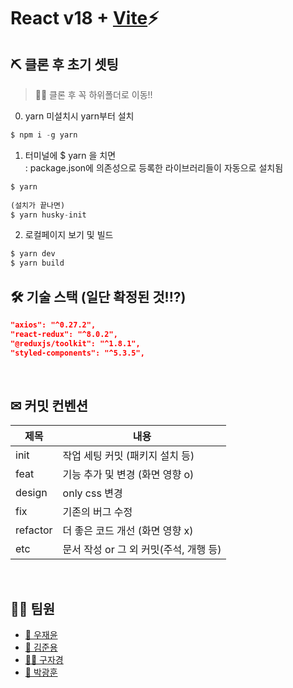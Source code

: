 # React v18 + [Vite](https://github.com/vitejs/vite)⚡
## ⛏ 클론 후 초기 셋팅
> 🧨🎃 클론 후 꼭 하위폴더로 이동!!  

0. yarn 미설치시 yarn부터 설치
```javascript
$ npm i -g yarn
```
  
1. 터미널에 $ yarn 을 치면  
: package.json에 의존성으로 등록한 라이브러리들이 자동으로 설치됨
```javascript
$ yarn  
  
(설치가 끝나면)
$ yarn husky-init
```  
  
2. 로컬페이지 보기 및 빌드
```javascript
$ yarn dev
$ yarn build
```
## 🛠 기술 스택 (일단 확정된 것!!?)

```json
"axios": "^0.27.2",
"react-redux": "^8.0.2",
"@reduxjs/toolkit": "^1.8.1",
"styled-components": "^5.3.5",
```

<br />

## ✉ 커밋 컨벤션

| 제목      | 내용                             |
| -------- | ------------------------------- |
| init     | 작업 세팅 커밋 (패키지 설치 등)       |
| feat     | 기능 추가 및 변경 (화면 영향 o)       |
| design   | only css 변경                    |
| fix      | 기존의 버그 수정                    |
| refactor | 더 좋은 코드 개선 (화면 영향 x)       |
| etc      | 문서 작성 or 그 외 커밋(주석, 개행 등) |

<br />

## 🚀🚀 팀원

- [🤴 우재윤](https://github.com/jae5419)
- [🧑 김준용](https://github.com/djdj4275)
- [👱‍♂️ 구자경](https://github.com/koqun)
- [👶 박광훈](https://github.com/10004ok)